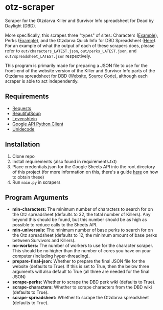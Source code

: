 # otz-scraper

Scraper for the Otzdarva Killer and Survivor Info spreadsheet for Dead by Daylight (DBD). 

More specifically, this scrapes three "types" of sites: Characters ([Example](https://deadbydaylight.fandom.com/wiki/Evan_MacMillan)), Perks ([Example](https://deadbydaylight.fandom.com/wiki/Survivor_Perks)), and the Otzdarva Quick Info for DBD Spreadsheet ([Here](https://otzdarva.com/spreadsheet)). For an example of what the output of each of these scrapers does, please refer to ```out/characters_LATEST.json```, ```out/perks_LATEST.json```, and ```out/spreadsheet_LATEST.json``` respectively.

This program is primarily made for preparing a JSON file to use for the front-end of the website version of the Killer and Survivor Info parts of the Otzdarva spreadsheet for DBD ([Website](https://olliejonas.github.io/otz-sheet), [Source Code](https://github.com/OllieJonas/otz-sheet)), although each scraper is able to act independently. 

## Requirements
- [Requests](https://pypi.org/project/requests/)
- [BeautifulSoup](https://pypi.org/project/beautifulsoup4/)
- [Levenshtein](https://pypi.org/project/Levenshtein/)
- [Google API Python Client](https://pypi.org/project/google-api-python-client/)
- [Unidecode](https://pypi.org/project/Unidecode/)

## Installation

1. Clone repo
2. Install requirements (also found in requirements.txt)
3. Place credentials.json for the Google Sheets API into the root directory of this project (for more information on this, there's a guide [here](https://medium.com/@a.marenkov/how-to-get-credentials-for-google-sheets-456b7e88c430) on how to obtain these)
4. Run ```main.py``` in scrapers
 
## Program Arguments
- __min-characters:__ The minimum number of characters to search for on the Otz spreadsheet (defaults to 32, the total number of Killers). Any beyond this should be found, but this number should be as high as possible to reduce calls to the Sheets API.
- __min-universals:__ The minimum number of base perks to search for on the Otz spreadsheet (defaults to 12, the minimum amount of base perks between Survivors and Killers).
- __no-workers:__ The number of workers to use for the character scraper. This should be no higher than the number of cores you have on your computer (including hyper-threading).
- __prepare-final-json:__ Whether to prepare the final JSON file for the website (defaults to True). If this is set to True, then the below three arguments will also default to True (all three are needed for the final JSON)
- __scrape-perks:__ Whether to scrape the DBD perk wiki (defaults to True).
- __scrape-characters:__ Whether to scrape characters from the DBD wiki (defaults to True).
- __scrape-spreadsheet:__ Whether to scrape the Otzdarva spreadsheet (defaults to True).
